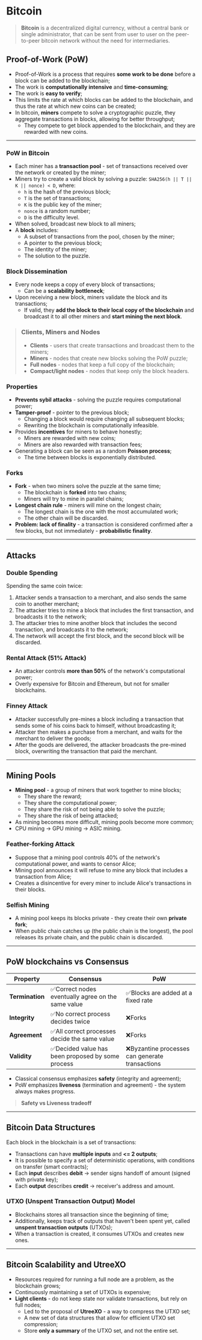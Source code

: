 # Bitcoin

> **Bitcoin** is a decentralized digital currency, without a central bank or single administrator, that can be sent from user to user on the peer-to-peer bitcoin network without the need for intermediaries.

## Proof-of-Work (PoW)

- Proof-of-Work is a process that requires **some work to be done** before a block can be added to the blockchain;
- The work is **computationally intensive** and **time-consuming**;
- The work is **easy to verify**;
- This limits the rate at which blocks can be added to the blockchain, and thus the rate at which new coins can be created;
- In bitcoin, **miners** compete to solve a cryptographic puzzle, they aggregate transactions in blocks, allowing for better throughput;
  - They compete to get block appended to the blockchain, and they are rewarded with new coins.

---

### PoW in Bitcoin

- Each miner has a **transaction pool** - set of transactions received over the network or created by the miner;
- Miners try to create a valid block by solving a puzzle: `SHA256(h || T || K || nonce) < D`, where:
  - `h` is the hash of the previous block;
  - `T` is the set of transactions;
  - `K` is the public key of the miner;
  - `nonce` is a random number;
  - `D` is the difficulty level.
- When solved, broadcast new block to all miners;
- A **block** includes:
  - A subset of transactions from the pool, chosen by the miner;
  - A pointer to the previous block;
  - The identity of the miner;
  - The solution to the puzzle.

### Block Dissemination

- Every node keeps a copy of every block of transactions;
  - Can be a **scalability bottleneck**;
- Upon receiving a new block, miners validate the block and its transactions;
  - If valid, they **add the block to their local copy of the blockchain** and broadcast it to all other miners and **start mining the next block**.

> ### Clients, Miners and Nodes
>
> - **Clients** - users that create transactions and broadcast them to the miners;
> - **Miners** - nodes that create new blocks solving the PoW puzzle;
> - **Full nodes** - nodes that keep a full copy of the blockchain;
> - **Compact/light nodes** - nodes that keep only the block headers.

### Properties

- **Prevents sybil attacks** - solving the puzzle requires computational power;
- **Tamper-proof** - pointer to the previous block;
  - Changing a block would require changing all subsequent blocks;
  - Rewriting the blockchain is computationally infeasible.
- Provides **incentives** for miners to behave honestly;
  - Miners are rewarded with new coins;
  - Miners are also rewarded with transaction fees;
- Generating a block can be seen as a random **Poisson process**;
  - The time between blocks is exponentially distributed.

### Forks

- **Fork** - when two miners solve the puzzle at the same time;
  - The blockchain is **forked** into two chains;
  - Miners will try to mine in parallel chains;
- **Longest chain rule** - miners will mine on the longest chain;
  - The longest chain is the one with the most accumulated work;
  - The other chain will be discarded.
- **Problem: lack of finality** - a transaction is considered confirmed after a few blocks, but not immediately - **probabilistic finality**.

---

## Attacks

### Double Spending

Spending the same coin twice:

1. Attacker sends a transaction to a merchant, and also sends the same coin to another merchant;
2. The attacker tries to mine a block that includes the first transaction, and broadcasts it to the network;
3. The attacker tries to mine another block that includes the second transaction, and broadcasts it to the network;
4. The network will accept the first block, and the second block will be discarded.

### Rental Attack (51% Attack)

- An attacker controls **more than 50%** of the network's computational power;
- Overly expensive for Bitcoin and Ethereum, but not for smaller blockchains.

### Finney Attack

- Attacker successfully pre-mines a block including a transaction that sends some of his coins back to himself, without broadcasting it;
- Attacker then makes a purchase from a merchant, and waits for the merchant to deliver the goods;
- After the goods are delivered, the attacker broadcasts the pre-mined block, overwriting the transaction that paid the merchant.

---

## Mining Pools

- **Mining pool** - a group of miners that work together to mine blocks;
  - They share the reward;
  - They share the computational power;
  - They share the risk of not being able to solve the puzzle;
  - They share the risk of being attacked;
- As mining becomes more difficult, mining pools become more common;
- CPU mining -> GPU mining -> ASIC mining.

### Feather-forking Attack

- Suppose that a mining pool controls 40% of the network's computational power, and wants to censor Alice;
- Mining pool announces it will refuse to mine any block that includes a transaction from Alice;
- Creates a disincentive for every miner to include Alice's transactions in their blocks.

### Selfish Mining

- A mining pool keeps its blocks private - they create their own **private fork**;
- When public chain catches up (the public chain is the longest), the pool releases its private chain, and the public chain is discarded.

---

## PoW blockchains vs Consensus

| **Property**    | **Consensus**                                      | **PoW**                                         |
| --------------- | -------------------------------------------------- | ----------------------------------------------- |
| **Termination** | ✅Correct nodes eventually agree on the same value | ✅Blocks are added at a fixed rate              |
| **Integrity**   | ✅No correct process decides twice                 | ❌Forks                                         |
| **Agreement**   | ✅All correct processes decide the same value      | ❌Forks                                         |
| **Validity**    | ✅Decided value has been proposed by some process  | ❌Byzantine processes can generate transactions |

- Classical consensus emphasizes **safety** (integrity and agreement);
- PoW emphasizes **liveness** (termination and agreement) - the system always makes progress.

> **Safety vs Liveness tradeoff**

---

## Bitcoin Data Structures

Each block in the blockchain is a set of transactions:

- Transactions can have **multiple inputs** and **<= 2 outputs**;
- It is possible to specify a set of deterministic operations, with conditions on transfer (smart contracts);
- Each **input** describes **debit** -> sender signs handoff of amount (signed with private key);
- Each **output** describes **credit** -> receiver's address and amount.

### UTXO (Unspent Transaction Output) Model

- Blockchains stores all transaction since the beginning of time;
- Additionally, keeps track of outputs that haven't been spent yet, called **unspent transaction outputs** (UTXOs);
- When a transaction is created, it consumes UTXOs and creates new ones.

---

## Bitcoin Scalability and UtreeXO

- Resources required for running a full node are a problem, as the blockchain grows;
- Continuously maintaining a set of UTXOs is expensive;
- **Light clients** - do not keep state nor validate transactions, but rely on full nodes;
  - Led to the proposal of **UtreeXO** - a way to compress the UTXO set;
  - A new set of data structures that allow for efficient UTXO set compression;
  - Store **only a summary** of the UTXO set, and not the entire set.
